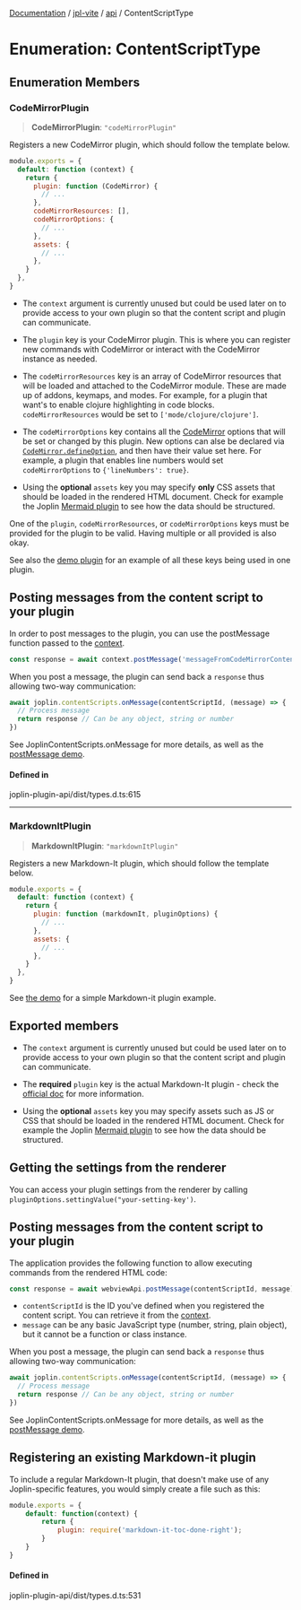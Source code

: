 [Documentation](../../../packages.md) / [jpl-vite](../../index.md) / [api](../index.md) / ContentScriptType

# Enumeration: ContentScriptType

## Enumeration Members

### CodeMirrorPlugin

> **CodeMirrorPlugin**: `"codeMirrorPlugin"`

Registers a new CodeMirror plugin, which should follow the template
below.

```javascript
module.exports = {
  default: function (context) {
    return {
      plugin: function (CodeMirror) {
        // ...
      },
      codeMirrorResources: [],
      codeMirrorOptions: {
        // ...
      },
      assets: {
        // ...
      },
    }
  },
}
```

- The `context` argument is currently unused but could be used later on
  to provide access to your own plugin so that the content script and
  plugin can communicate.

- The `plugin` key is your CodeMirror plugin. This is where you can
  register new commands with CodeMirror or interact with the CodeMirror
  instance as needed.

- The `codeMirrorResources` key is an array of CodeMirror resources that
  will be loaded and attached to the CodeMirror module. These are made up
  of addons, keymaps, and modes. For example, for a plugin that want's to
  enable clojure highlighting in code blocks. `codeMirrorResources` would
  be set to `['mode/clojure/clojure']`.

- The `codeMirrorOptions` key contains all the
  [CodeMirror](https://codemirror.net/doc/manual.html#config) options
  that will be set or changed by this plugin. New options can alse be
  declared via
  [`CodeMirror.defineOption`](https://codemirror.net/doc/manual.html#defineOption),
  and then have their value set here. For example, a plugin that enables
  line numbers would set `codeMirrorOptions` to `{'lineNumbers': true}`.

- Using the **optional** `assets` key you may specify **only** CSS assets
  that should be loaded in the rendered HTML document. Check for example
  the Joplin [Mermaid
  plugin](https://github.com/laurent22/joplin/blob/dev/packages/renderer/MdToHtml/rules/mermaid.ts)
  to see how the data should be structured.

One of the `plugin`, `codeMirrorResources`, or `codeMirrorOptions` keys
must be provided for the plugin to be valid. Having multiple or all
provided is also okay.

See also the [demo
plugin](https://github.com/laurent22/joplin/tree/dev/packages/app-cli/tests/support/plugins/codemirror_content_script)
for an example of all these keys being used in one plugin.

## Posting messages from the content script to your plugin

In order to post messages to the plugin, you can use the postMessage
function passed to the [context](../interfaces/ContentScriptContext.md).

```javascript
const response = await context.postMessage('messageFromCodeMirrorContentScript')
```

When you post a message, the plugin can send back a `response` thus
allowing two-way communication:

```javascript
await joplin.contentScripts.onMessage(contentScriptId, (message) => {
  // Process message
  return response // Can be any object, string or number
})
```

See JoplinContentScripts.onMessage for more details, as well as
the [postMessage
demo](https://github.com/laurent22/joplin/tree/dev/packages/app-cli/tests/support/plugins/post_messages).

#### Defined in

joplin-plugin-api/dist/types.d.ts:615

---

### MarkdownItPlugin

> **MarkdownItPlugin**: `"markdownItPlugin"`

Registers a new Markdown-It plugin, which should follow the template
below.

```javascript
module.exports = {
  default: function (context) {
    return {
      plugin: function (markdownIt, pluginOptions) {
        // ...
      },
      assets: {
        // ...
      },
    }
  },
}
```

See [the
demo](https://github.com/laurent22/joplin/tree/dev/packages/app-cli/tests/support/plugins/content_script)
for a simple Markdown-it plugin example.

## Exported members

- The `context` argument is currently unused but could be used later on
  to provide access to your own plugin so that the content script and
  plugin can communicate.

- The **required** `plugin` key is the actual Markdown-It plugin - check
  the [official doc](https://github.com/markdown-it/markdown-it) for more
  information.

- Using the **optional** `assets` key you may specify assets such as JS
  or CSS that should be loaded in the rendered HTML document. Check for
  example the Joplin [Mermaid
  plugin](https://github.com/laurent22/joplin/blob/dev/packages/renderer/MdToHtml/rules/mermaid.ts)
  to see how the data should be structured.

## Getting the settings from the renderer

You can access your plugin settings from the renderer by calling
`pluginOptions.settingValue("your-setting-key')`.

## Posting messages from the content script to your plugin

The application provides the following function to allow executing
commands from the rendered HTML code:

```javascript
const response = await webviewApi.postMessage(contentScriptId, message)
```

- `contentScriptId` is the ID you've defined when you registered the
  content script. You can retrieve it from the
  [context](../interfaces/ContentScriptContext.md).
- `message` can be any basic JavaScript type (number, string, plain
  object), but it cannot be a function or class instance.

When you post a message, the plugin can send back a `response` thus
allowing two-way communication:

```javascript
await joplin.contentScripts.onMessage(contentScriptId, (message) => {
  // Process message
  return response // Can be any object, string or number
})
```

See JoplinContentScripts.onMessage for more details, as well as
the [postMessage
demo](https://github.com/laurent22/joplin/tree/dev/packages/app-cli/tests/support/plugins/post_messages).

## Registering an existing Markdown-it plugin

To include a regular Markdown-It plugin, that doesn't make use of any
Joplin-specific features, you would simply create a file such as this:

```javascript
module.exports = {
    default: function(context) {
        return {
            plugin: require('markdown-it-toc-done-right');
        }
    }
}
```

#### Defined in

joplin-plugin-api/dist/types.d.ts:531
